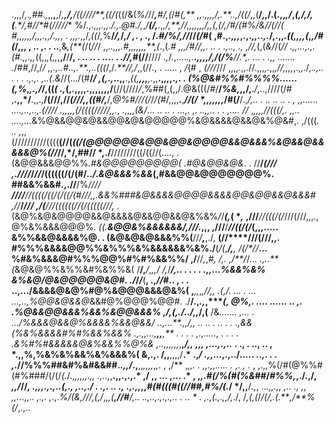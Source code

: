 .,,,/,.*,##.,*,,**,**,/*,**,/,**/((////**,((/(*((/&(*%/*//***,**#/,(*/#*(****,**
,*,.,,,,*/,.**..,/((/*,,(**/,,/.(.,,*,/*,*****(*,/*,/,*(***.*/**,#/**/*#(/////**
%/.,.,,,*.,,./.,.@#./,*,*/**(/,**.*,*,/,**,/****/,,,,,,,*/,,(,(/,/#/(#%/&//*(//(
#,,,,,,/,,,.,,/.,,*, . *,,,.*,,/,*((*/,%**/*/,*/*,/ ,*. , ., /*.#/%/,//*//*(/*#(
,#.,*.,,,*,.,.*,,..,.*/,.,,*.((,,,,(*,*,/#(*/,,, , .. ,.  . ..**,&*,(**(*/(*//*/
,,*..,,,.#,,,,,,,**,(*.,(.*# *,,*,***/#//,,.    .. . .,.., ., ,*//,*(,(*&/*/(*//
.,,...,.,.(#.,,.,,*((,,*,(,,*,**,/**/**/, . .. .. .  *..*..  .  *.//,*#(//**////
.*,*/.,.....*,.**.,,,,*****/,/(/%**//**.**,.   ...  .   .,, ....... .*/##,//,/*/
,,.,..#..,.**.,..(((*/,/*.**//,/*,,(//*.*, .          ..... , */*(#  , *(///*///
,,,,.,,.//.,,,*,.*,,*,//,,,,*,.,,./,.*.,..   .  .  . .,.,. ,..(.&*//(.../(#**/*/
,(,.,*..,,**.,*((,**,,,**,.*,,**.,*,,,.,. . (%@&#%%#%%%%...... (,%*,*,.,/*/,((*(
.,*(,.,,,,.,,,,,,,/**(//(////*/*,%##(,(,,/.@&(((/#/**/*%&,*,,/,**.*/*,..,////(/#
,**.,,*/**.,,.,**/(///,//*(///,,((#/,***/,*@%#///(/*/*/(#*/,,,,**.**,******//*(/
*,,,,,,**,*/#(/**/.,****/*,..  .    .. .. .. .  ,  ,,...... *..*..,..,..,.*(////
.,,,,,*(/((((/////,,.*, .,,,*,(&/*... .. ..  . ...,. ,. .*.,,.. .  .   ,.... //*
,*,,,,//(((/,. ,,..  ....,...*&%@&&@@&@&&@@&@&@@@@@%&@&&&&@&&@&%@&#,. ,/(((*. ..
,*,,(//////////((((**(//(*((/(@@@@@@&@@&@@&@@@@&&@&&&%&@&&@&&&&&@%(//*//,*/,##//
*,./**////////((/((//(...., .(&@@&&&@@%%*.#&@@@@@@@@@(  .#@&@@&@&*. . //**/*(///
,.////*/*//*/((((((/(/(#/*../.&@&&&%&&*(,#&&@@&@@@@@@@%. ##&&%&&#.,.//**/%**////
**////***//((((/((/(/((/(#///,,.&&%###&@&&&&@@@@&&&&@@&@@&&@&&&# ,//***/*****///
,/(**/***//((((((//(/(((((///*, .*(&@%&@&@@@@&&@&&&&@&&@@&&@&%&%*/*/***(,*( **,*
,///****/*/(((/(/*///(///,,,.,    @%&%&&&@@@%*. ((.**&@@&%&&&&&&/,///******.*,,,
,///**/***//((/(/*(,,,.....       &%%&&@&&&&%@. .  (&@&@&@&&&%%(**//*/**,***,./,
**(//****///(///,,.                #%%%&&&&@@%%&%%%&%&&&&&&%&%./**(*/(*,***/,**,
/**(/*/**/***...                     %#&%&&&@#%%%@@%#%#%&&%%/  ,/**//*,*,*#, /,.
*,*/**/*/*...                      .,..**(*&@&@%%&%%&#%&%%&(     /**/,***/*,*,,/
/,*/***/,..     .  . .         . .,,...%&&%&% &%&@/@&@@@@@&@#. ./*/*****/***(**,
.,*//#*..         ,  . .        ..,.../&&&&@&@%#@%&@@@&&&@&%(  ,***,,*,***,//,*,
.*(,/.   ...    . ...          ...,..,%@@&@&&@*&&#@%@@@%@@#.  ./**/.,*.,*,****(,
*@%,. ....     ......         .. ,. .%@&&@@&&&%&&%*&@@&&&%    ,/,(,./../,,*/,(**
/&*.......      ,...          .  .../%&&&@&&@%&&&&%&&@&&/    ..,...**.****,,*/,,
*..  ..       . ..  .        .     .,&&(%&%&&&&#%#%&&%&&%   .,.,,..*.*,**,,**,**
*.*  . . . ,.,....., .   .   .    . .&%#%#&&&&&@&%&&%%@%&    ,..,,,,,,*,**,*/,,*
*,,, ,...,.,..* . ., .  .., ..    , *.,,%,%&%&%&&%&%&&&%(   &,.,. /,,**,,,,/**.*
.,*/  .,*,...,.,../*..... ..,. . .   ,.*//%%%##&#%&#&&##.*.,,/*.,**,,*,,,,*,*,*.
, ,/** ,*,,. . ,,.,,..... . ,. , .* , ,.,,%(/#(@%%#(#%###/(/(/*(.*/.,*,,,,,*.*,,
.,..,*,**.,,.,.,.* ,/  ,, ... ,... .* , ,*,.#(/%(#(%&*##/*#%%,*,./.,/, *,,/*//*,
.,,,.,.,..(,., ,..,./ . .,. .. .,* *.,.,,*,,*#(#(((#((//##,#%/(.*/ */,,**/*.,*, 
..*.,,.,, ,.. ., ,,    ,,.*..,,.. *,.,. ,*.,.***%/(&,///,*(*,/*,,*,(**,//#**/,..
..,..,.,.,.,.. . .. *  . *,.,*(.,.,,/,*./, /*,(,(*/*/(/,***.*(.****,/**%(/*,.,..
